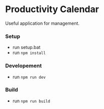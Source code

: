 # Productivity Calendar
Useful application for management.

### Setup
- run setup.bat
- run `npm install`

### Developement
- run `npm run dev`

### Build
- run `npm run build`
